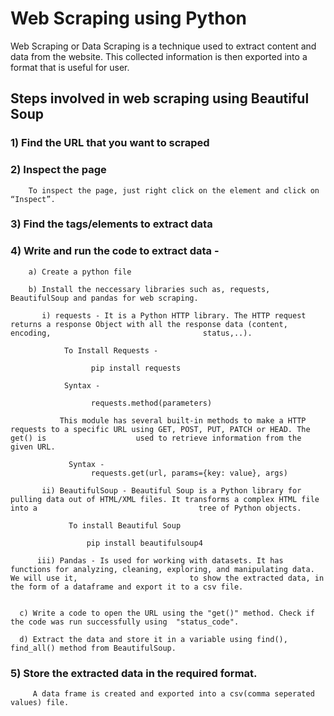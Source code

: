 # Web Scraping using Python

Web Scraping or Data Scraping is a technique used to extract content and data from the website. This collected information is then exported into a format that is useful for user.

## Steps involved in web scraping using Beautiful Soup
   ### 1) Find the URL that you want to scraped
   
   ### 2) Inspect the page
   
        To inspect the page, just right click on the element and click on “Inspect”. 
        
   ### 3) Find the tags/elements to extract data
   
   ### 4) Write and run the code to extract data - 
      
        a) Create a python file
        
        b) Install the neccessary libraries such as, requests, BeautifulSoup and pandas for web scraping. 
             
           i) requests - It is a Python HTTP library. The HTTP request returns a response Object with all the response data (content, encoding,                                  status,..). 
    
                To Install Requests - 
          
                      pip install requests
    
                Syntax - 
          
                      requests.method(parameters)
    
               This module has several built-in methods to make a HTTP requests to a specific URL using GET, POST, PUT, PATCH or HEAD. The get() is                    used to retrieve information from the given URL.
                  
                 Syntax -
                      requests.get(url, params={key: value}, args)
           
           ii) BeautifulSoup - Beautiful Soup is a Python library for pulling data out of HTML/XML files. It transforms a complex HTML file into a                                    tree of Python objects.
      
                 To install Beautiful Soup
          
                     pip install beautifulsoup4
          
          iii) Pandas - Is used for working with datasets. It has functions for analyzing, cleaning, exploring, and manipulating data. We will use it,                         to show the extracted data, in the form of a dataframe and export it to a csv file.
          
      
      c) Write a code to open the URL using the "get()" method. Check if the code was run successfully using  "status_code".
      
      d) Extract the data and store it in a variable using find(), find_all() method from BeautifulSoup.
      
  ### 5) Store the extracted data in the required format.
  
         A data frame is created and exported into a csv(comma seperated values) file.
           
